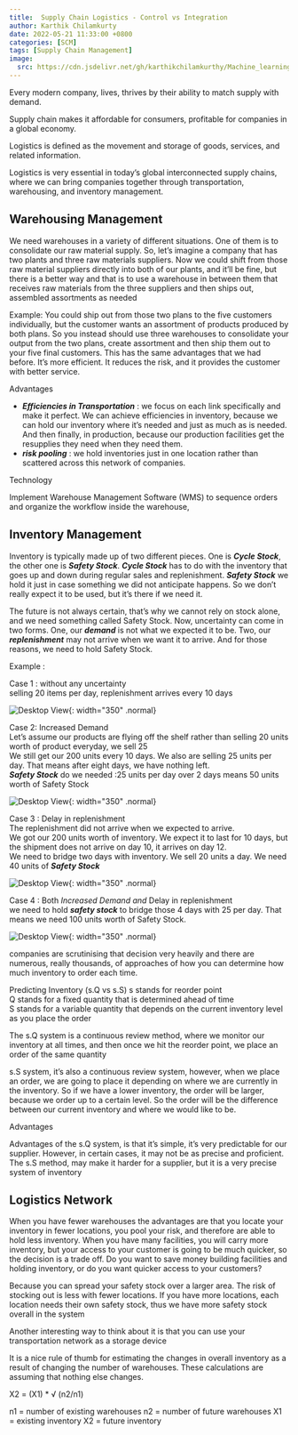 ```yaml
---
title:  Supply Chain Logistics - Control vs Integration
author: Karthik Chilamkurty
date: 2022-05-21 11:33:00 +0800
categories: [SCM]
tags: [Supply Chain Management]
image:
  src: https://cdn.jsdelivr.net/gh/karthikchilamkurthy/Machine_learning@main/Data%20Sources/images/1__hM4uxJvw3V35dirbpbktvA.jpeg
---
```


Every modern company, lives, thrives by their ability to match supply with demand.

Supply chain makes it affordable for consumers, profitable for companies in a global economy.

Logistics is defined as the movement and storage of goods, services, and related information.

Logistics is very essential in today’s global interconnected supply chains, where we can bring companies together through transportation, warehousing, and inventory management.

## Warehousing Management  
We need warehouses in a variety of different situations. One of them is to consolidate our raw material supply. So, let’s imagine a company that has two plants and three raw materials suppliers. Now we could shift from those raw material suppliers directly into both of our plants, and it’ll be fine, but there is a better way and that is to use a warehouse in between them that receives raw materials from the three suppliers and then ships out, assembled assortments as needed

Example: You could ship out from those two plans to the five customers individually, but the customer wants an assortment of products produced by both plans. So you instead should use three warehouses to consolidate your output from the two plans, create assortment and then ship them out to your five final customers. This has the same advantages that we had before. It’s more efficient. It reduces the risk, and it provides the customer with better service.

Advantages

*   **_Efficiencies in Transportation_** : we focus on each link specifically and make it perfect. We can achieve efficiencies in inventory, because we can hold our inventory where it’s needed and just as much as is needed. And then finally, in production, because our production facilities get the resupplies they need when they need them.
*   **_risk pooling_** : we hold inventories just in one location rather than scattered across this network of companies.

Technology

Implement Warehouse Management Software (WMS) to sequence orders and organize the workflow inside the warehouse,

## Inventory Management 

Inventory is typically made up of two different pieces. One is **_Cycle Stock_**, the other one is **_Safety Stock_**. **_Cycle Stock_**  has to do with the inventory that goes up and down during regular sales and replenishment. **_Safety Stock_** we hold it just in case something we did not anticipate happens. So we don’t really expect it to be used, but it’s there if we need it.

The future is not always certain, that’s why we cannot rely on stock alone, and we need something called Safety Stock. Now, uncertainty can come in two forms. One, our **_demand_** is not what we expected it to be. Two, our **_replenishment_** may not arrive when we want it to arrive. And for those reasons, we need to hold Safety Stock.

Example :

Case 1 : without any uncertainty  
selling 20 items per day, replenishment arrives every 10 days

![Desktop View](https://cdn.jsdelivr.net/gh/karthikchilamkurthy/Machine_learning@main/Data%20Sources/images/1__ykDtgw4c8cs09QRmFiBRAg.png){: width="350" .normal}

Case 2: Increased Demand  
Let’s assume our products are flying off the shelf rather than selling 20 units worth of product everyday, we sell 25  
We still get our 200 units every 10 days. We also are selling 25 units per day. That means after eight days, we have nothing left.  
**_Safety Stock_** do we needed :25 units per day over 2 days means 50 units worth of Safety Stock

![Desktop View](https://cdn.jsdelivr.net/gh/karthikchilamkurthy/Machine_learning@main/Data%20Sources/images/1__p1k9TCbYMNbxt__pA8__7IIQ.png){: width="350" .normal}

Case 3 : Delay in replenishment  
The replenishment did not arrive when we expected to arrive.  
We got our 200 units worth of inventory. We expect it to last for 10 days, but the shipment does not arrive on day 10, it arrives on day 12.  
We need to bridge two days with inventory. We sell 20 units a day. We need 40 units of **_Safety Stock_**

![Desktop View](https://cdn.jsdelivr.net/gh/karthikchilamkurthy/Machine_learning@main/Data%20Sources/images/1__jLpjR0__6xd6ajdjOEps8Eg.png){: width="350" .normal}

Case 4 : Both _Increased Demand and_ Delay in replenishment  
we need to hold **_safety stock_** to bridge those 4 days with 25 per day. That means we need 100 units worth of Safety Stock.

![Desktop View](https://cdn.jsdelivr.net/gh/karthikchilamkurthy/Machine_learning@main/Data%20Sources/images/1__lWMW5qUgE6DPaVd9F6mrnQ.png){: width="350" .normal}

companies are scrutinising that decision very heavily and there are numerous, really thousands, of approaches of how you can determine how much inventory to order each time.

Predicting Inventory (s.Q vs s.S) 
s stands for reorder point  
Q stands for a fixed quantity that is determined ahead of time  
S stands for a variable quantity that depends on the current inventory level as you place the order

The s.Q system is a continuous review method, where we monitor our inventory at all times, and then once we hit the reorder point, we place an order of the same quantity

s.S system, it’s also a continuous review system, however, when we place an order, we are going to place it depending on where we are currently in the inventory. So if we have a lower inventory, the order will be larger, because we order up to a certain level. So the order will be the difference between our current inventory and where we would like to be.

Advantages

Advantages of the s.Q system, is that it’s simple, it’s very predictable for our supplier. However, in certain cases, it may not be as precise and proficient. The s.S method, may make it harder for a supplier, but it is a very precise system of inventory

## Logistics Network

When you have fewer warehouses the advantages are that you locate your inventory in fewer locations, you pool your risk, and therefore are able to hold less inventory. When you have many facilities, you will carry more inventory, but your access to your customer is going to be much quicker, so the decision is a trade off. Do you want to save money building facilities and holding inventory, or do you want quicker access to your customers?

Because you can spread your safety stock over a larger area. The risk of stocking out is less with fewer locations. If you have more locations, each location needs their own safety stock, thus we have more safety stock overall in the system

Another interesting way to think about it is that you can use your transportation network as a storage device

It is a nice rule of thumb for estimating the changes in overall inventory as a result of changing the number of warehouses. These calculations are assuming that nothing else changes.

X2 = (X1) \* √ (n2/n1)

n1 = number of existing warehouses n2 = number of future warehouses X1 = existing inventory X2 = future inventory
